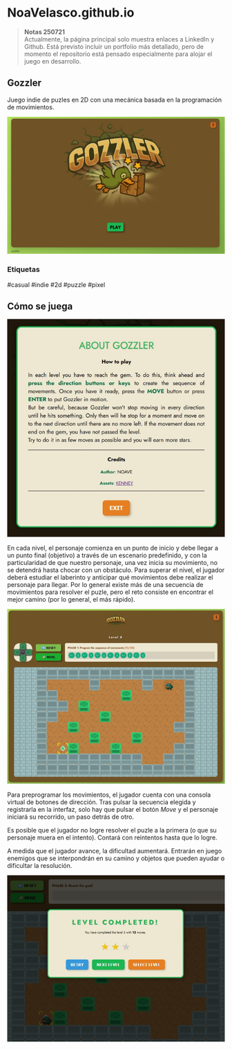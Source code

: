 # NoaVelasco.github.io

> **Notas 250721**  
> Actualmente, la página principal solo muestra enlaces a LinkedIn y Github. Está previsto incluir un portfolio más detallado, pero de momento el repositorio está pensado especialmente para alojar el juego en desarrollo.

## Gozzler
Juego indie de puzles en 2D con una mecánica basada en la programación de movimientos.

![Gozzler](gozzler/src/Gozzler_250703-131439.jpg)

### Etiquetas
#casual #indie #2d #puzzle #pixel

## Cómo se juega
![Gozzler](gozzler/src/Gozzler_250703-131527.jpg)

En cada nivel, el personaje comienza en un punto de inicio y debe llegar a un punto final (objetivo) a través de un escenario predefinido, y con la particularidad de que nuestro personaje, una vez inicia su movimiento, no se detendrá hasta chocar con un obstáculo. Para superar el nivel, el jugador deberá estudiar el laberinto y anticipar qué movimientos debe realizar el personaje para llegar. Por lo general existe más de una secuencia de movimientos para resolver el puzle, pero el reto consiste en encontrar el mejor camino (por lo general, el más rápido).  

![Gozzler](gozzler/src/Gozzler_250703-131638.jpg)


Para preprogramar los movimientos, el jugador cuenta con una consola virtual de botones de dirección. Tras pulsar la secuencia elegida y registrarla en la interfaz, solo hay que pulsar el botón _Move_ y el personaje iniciará su recorrido, un paso detrás de otro. 

Es posible que el jugador no logre resolver el puzle a la primera (o que su personaje muera en el intento). Contará con reintentos hasta que lo logre.

A medida que el jugador avance, la dificultad aumentará. Entrarán en juego enemigos que se interpondrán en su camino y objetos que pueden ayudar o dificultar la resolución.  

![Gozzler](gozzler/src/Gozzler_250703-131732.jpg)